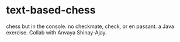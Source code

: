 # text-based-chess
chess but in the console. no checkmate, check, or en passant. a Java exercise.
Collab with Anvaya Shinay-Ajay.
